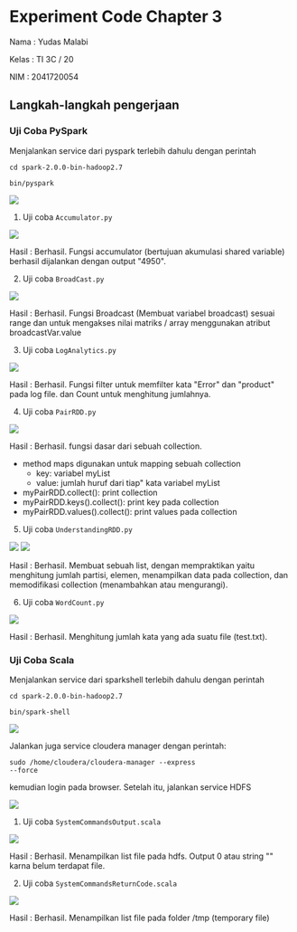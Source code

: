 # Experiment Code Chapter 3

Nama : Yudas Malabi

Kelas : TI 3C / 20

NIM : 2041720054

## Langkah-langkah pengerjaan

### Uji Coba PySpark

Menjalankan service dari pyspark terlebih dahulu dengan perintah 

<code>cd spark-2.0.0-bin-hadoop2.7</code>

<code>bin/pyspark</code>

![](screenshots/pyspark.png)

1. Uji coba <code>Accumulator.py</code>

![](screenshots/accumulator.png)

Hasil : Berhasil. Fungsi accumulator (bertujuan akumulasi shared variable) berhasil dijalankan dengan output "4950".

2. Uji coba <code>BroadCast.py</code>

![](screenshots/broadcast.png)

Hasil : Berhasil. Fungsi Broadcast (Membuat variabel broadcast) sesuai range dan untuk mengakses nilai matriks / array menggunakan atribut broadcastVar.value

3. Uji coba <code>LogAnalytics.py</code>

![](screenshots/LogAnalytics.png)

Hasil : Berhasil. Fungsi filter untuk memfilter kata "Error" dan "product" pada log file. dan Count untuk menghitung jumlahnya.

4. Uji coba <code>PairRDD.py</code>

![](screenshots/PairRDD.png)

Hasil : Berhasil. fungsi dasar dari sebuah collection. 
- method maps digunakan untuk mapping sebuah collection 
    - key: variabel myList
    - value: jumlah huruf dari tiap" kata variabel myList
- myPairRDD.collect(): print collection
- myPairRDD.keys().collect(): print key pada collection
- myPairRDD.values().collect(): print values pada collection

5. Uji coba <code>UnderstandingRDD.py</code>

![](screenshots/rdd_1.png)
![](screenshots/rdd_2.png)

Hasil : Berhasil. Membuat sebuah list, dengan mempraktikan yaitu menghitung jumlah partisi, elemen, menampilkan data pada collection, dan memodifikasi collection (menambahkan atau mengurangi).


6. Uji coba <code>WordCount.py</code>

![](screenshots/wordcount.png)

Hasil : Berhasil. Menghitung jumlah kata yang ada suatu file (test.txt).

### Uji Coba Scala

Menjalankan service dari sparkshell terlebih dahulu dengan perintah 

<code>cd spark-2.0.0-bin-hadoop2.7</code>

<code>bin/spark-shell</code>


![](screenshots/spark-shell.png)

Jalankan juga service cloudera manager dengan perintah:

<code>sudo /home/cloudera/cloudera-manager --express --force</code>

kemudian login pada browser. Setelah itu, jalankan service HDFS


![](screenshots/hdfs.png)

1. Uji coba <code>SystemCommandsOutput.scala</code>

![](screenshots/scala_1.png)

Hasil : Berhasil. Menampilkan list file pada hdfs. Output 0 atau string "" karna belum terdapat file.

2. Uji coba <code>SystemCommandsReturnCode.scala</code>

![](screenshots/scala_2.png)

Hasil : Berhasil. Menampilkan list file pada folder /tmp (temporary file)